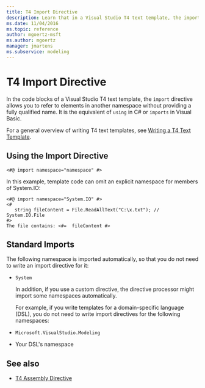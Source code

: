 ```yaml
---
title: T4 Import Directive
description: Learn that in a Visual Studio T4 text template, the import directive allows you to refer to elements in another namespace without providing a fully qualified name.
ms.date: 11/04/2016
ms.topic: reference
author: mgoertz-msft
ms.author: mgoertz
manager: jmartens
ms.subservice: modeling
---
```

# T4 Import Directive


In the code blocks of a Visual Studio T4 text template, the `import` directive allows you to refer to elements in another namespace without providing a fully qualified name. It is the equivalent of `using` in C# or `imports` in Visual Basic.

For a general overview of writing T4 text templates, see [Writing a T4 Text Template](../modeling/writing-a-t4-text-template.md).

## Using the Import Directive

```
<#@ import namespace="namespace" #>
```

 In this example, template code can omit an explicit namespace for members of System.IO:

```
<#@ import namespace="System.IO" #>
<#
   string fileContent = File.ReadAllText("C:\x.txt"); // System.IO.File
#>
The file contains: <#=  fileContent #>
```

## Standard Imports
 The following namespace is imported automatically, so that you do not need to write an import directive for it:

- `System`

  In addition, if you use a custom directive, the directive processor might import some namespaces automatically.

  For example, if you write templates for a domain-specific language (DSL), you do not need to write import directives for the following namespaces:

- `Microsoft.VisualStudio.Modeling`

- Your DSL's namespace

## See also

- [T4 Assembly Directive](../modeling/t4-assembly-directive.md)
